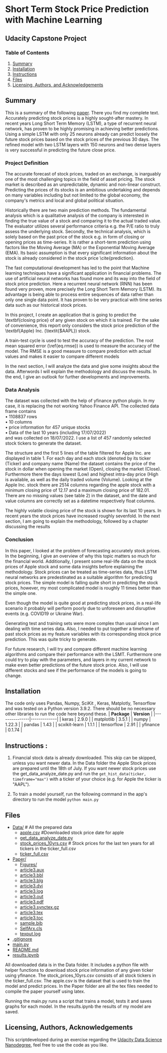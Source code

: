 # Short Term Stock Price Prediction with Machine Learning
## Udacity Capstone Project

### Table of Contents
1. [Summary](#summary)
2. [Installation](#installation)
3. [Instructions](#instruction)
4. [Files](#files)
5. [Licensing, Authors, and Acknowledgements](#licensing)


## Summary <a name="summary"></a>
This is a summary of the following [paper](.\Paper\article3.pdf). There you find my complete text.
Accurately predicting stock prices is a highly sought-after mastery. In recent years Long Short Term Memory (LSTM), a type of recurrent neural network, has proven to be highly promising in achieving better predictions. Using a simple LSTM with only 25 neurons already can predict loosely the future stock prices based on the stock prices of the previous 30 days. The refined model with two LSTM layers with 150 neurons and two dense layers is very successful in predicting the future close price.

### Project Definition
The accurate forecast of stock prices, traded on an exchange, is inarguably one of the most challenging topics in the field of asset pricing. The stock market is described as an unpredictable, dynamic and non-linear construct. Predicting the prices of its stocks is an ambitious undertaking and depends on many variables including but not limited to the global economy, the company's metrics and local and global political situation. 

Historically there are two main prediction methods. The fundamental analysis which is a qualitative analysis of the company is interested in finding the true value of a stock and comparing it to the actual traded value. The evaluator utilizes several performance criteria e.g. the P/E ratio to truly assess the underlying stock. Secondly, the technical analysis, which is solely based on the past price of the stock e.g. in form of closing or opening prices as time-series. It is rather a short-term prediction using factors like the Moving Average (MA) or the Exponential Moving Average (EMA). Its basic assumption is that every significant information about the stock is already considered in the stock price \cite{prediction}.

The fast computational development has led to the point that Machine learning techniques have a significant application in financial problems. The use of artificial neural networks has found more and its way into the field of stock price prediction. Here a recurrent neural network (RNN) has been found very proven, more precisely the Long Short Term Memory (LSTM). Its advantage is being
able to process entire sequences of data rather than only one single data point. It has proven to be very practical with time series data such as our historical stock prices. 

In this project, I create an application that is going to predict the \textbf{closing price} of any given stock on which it is trained. For the sake of convenience, this report only considers the stock price prediction of the \textbf{Apple} Inc. (\textit{\$AAPL}) stock.

A train-test cycle is used to test the accuracy of the prediction. The root mean squared error (\ref{eq.rmse}) is used to measure the accuracy of the model. The RMSE is a good measure to compare prediction with actual values and makes it easier to compare different models

In the next section, I will analyze the data and give some insights about the data. Afterwords I will explain the methodology and discuss the results. In the end, I give an outlook for further developments and improvements.

### Data Analysis

The dataset was collected with the help of yfinance
python plugin. In my case, it is replacing the not working
Yahoo Finance API. The collected data frame contains  
  • 1108837 rows  
  • 10 columns  
  • price information for 457 unique stocks  
  • Data of the last 10 years (including 17/07/2022)  
and was collected on 18/07/2022. I use a list of 457 randomly
selected stock tickers to generate the dataset.


The structure and the first 5 lines of the table filtered
for Apple Inc. are displayed in table 1. For each day and
each stock (denoted by its ticker (Ticker) and company name
(Name) the dataset contains the price of the stock in dollar
when opening the market (Open), closing the market (Close).
Furthermore there the days lowest (Low) and highest intra-day
price (High is available, as well as the daily traded volume
(Volume).
Looking at the Apple Inc. stock there are 2514 columns
regarding the apple stock with a minimum closing price of
12.17 and a maximum closing price of 182.01. There are no
missing values (see table 2) in the dataset, and the date and
value columns are correctly set as a datetime respectively float
columns. 

The highly volatile closing price of the stock
is shown for its last 10 years. In recent years the stock prices
have increased roughly sevenfold. In the next section, I am
going to explain the methodology, followed by a chapter discussing the results

### Conclusion 
In this paper, I looked at the problem of forecasting accurately stock prices. In the beginning, I give an overview of why this topic matters so much for the financial world. Additionally, I present some real-life data on the stock prices of Apple stock and some data insights before explaining the methodology. Stock prices can be treated as time-series data, thus LSTM neural networks are predestinated as a suitable algorithm for predicting stock prices. The simple model is falling quite short in predicting the stock prices, however, my most complicated model is roughly 11 times better than the simple one. 

Even though the model is quite good at predicting stock prices, in a real-life scenario it probably will perform poorly due to unforeseen and disruptive events (e.g. COVID19 or Ukraine War).


Generating test and training sets were more complex than usual since I am dealing with time series data. Also, I needed to put together a timeframe of past stock prices as my feature variables with its corresponding stock price prediction. This was quite tricky to generate.


For future research, I will try and compare different machine learning algorithms and compare their performance with the LSMT. Furthermore one could try to play with the parameters, and layers in my current network to make even better predictions of the future stock price. Also, I will use different stocks and see if the performance of the models is going to change.



## Installation <a name="installation"></a>
The code only uses Pandas, Numpy, SciKit , Keras, Matplotly, Tensorflow  and was tested on a Python version 3.9.2.
There should be no necessary  other libraries to run the code here beyond these.
| **Package** | **Version** |
|---------------|-------------|
| keras         | 2.9.0       |
| matplotlib    | 3.5.1       |
| numpy         | 1.22.3      |
| pandas        | 1.43        |
| scxikit-learn | 1.1.1       |
| tensorflow    | 2.91        |
| yfinance      | 0.1.74      |


## Instructions <a name="instruction"></a>:
1. Financial stock data is already downloaded. This skip can be skipped, unless you want newer data. In the Data folder the Apple Stock prices are prepared until the 18th of July. If you want newer stock prices use the get_data_analyze_date.py and run the `get_hist_data(ticker, timeframe="max")` with a ticker of your choice (e.g. for Apple the ticker is "AAPL").


2. To train a model yourself, run the following command in the app's directory to run the model
    `python main.py`



## Files <a name=files></a>

* [Data/](.\capstoneprojectdatascientist-1\Data) # All the prepared data
  * [apple.csv](.\capstoneprojectdatascientist-1\Data\apple.csv) #Downloaded stock price date for apple
  * [get_data_analyze_date.py](.\capstoneprojectdatascientist-1\Data\get_data_analyze_date.py)
  * [stock_prices_10yrs.csv](.\capstoneprojectdatascientist-1\Data\stock_prices_10yrs.csv) # Stock prices for the last ten years for all tickers in the ticker_full.csv
  * [ticker_full.csv](.\capstoneprojectdatascientist-1\Data\ticker_full.csv)
* [Paper/](.\capstoneprojectdatascientist-1\Paper)
  * [Figures/](.\capstoneprojectdatascientist-1\Paper\Figures)
  * [article3.aux](.\capstoneprojectdatascientist-1\Paper\article3.aux)
  * [article3.bbl](.\capstoneprojectdatascientist-1\Paper\article3.bbl)
  * [article3.blg](.\capstoneprojectdatascientist-1\Paper\article3.blg)
  * [article3.dvi](.\capstoneprojectdatascientist-1\Paper\article3.dvi)
  * [article3.log](.\capstoneprojectdatascientist-1\Paper\article3.log)
  * [article3.out](.\capstoneprojectdatascientist-1\Paper\article3.out)
  * [article3.pdf](.\capstoneprojectdatascientist-1\Paper\article3.pdf)
  * [article3.synctex.gz](.\capstoneprojectdatascientist-1\Paper\article3.synctex.gz)
  * [article3.tex](.\capstoneprojectdatascientist-1\Paper\article3.tex)
  * [article3.toc](.\capstoneprojectdatascientist-1\Paper\article3.toc)
  * [sample.bib](.\capstoneprojectdatascientist-1\Paper\sample.bib)
  * [SelfArx.cls](.\capstoneprojectdatascientist-1\Paper\SelfArx.cls)
  * [texput.log](.\capstoneprojectdatascientist-1\Paper\texput.log)
* [.gitignore](.\capstoneprojectdatascientist-1\.gitignore)
* [main.py](.\capstoneprojectdatascientist-1\main.py)
* [README.md](.\capstoneprojectdatascientist-1\README.md)
* [results.ipynb](.\capstoneprojectdatascientist-1\results.ipynb)

All downloaded data is in the Data folder. It includes a python file with helper functions to download stock price information of any given ticker using yfinance. The stock_prices_10yrs.csv consists of all stock tickers in the ticker_full.csv. The apple.csv is the dataset that is used to train the model and predict prices. In the Paper folder are all the tex files needed to compile the paper yourself using latex.

Running the main.py runs a script that trains a model, tests it and saves graphs for each model. In the results.ipynb the results of my model are saved.

## Licensing, Authors, Acknowledgements<a name="licensing"></a>
This scriptdeveloped during an exercise regarding the [Udacity Data Science Nanodegree](https://www.udacity.com/school-of-data-science), feel free to use the code as you like.



